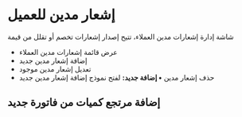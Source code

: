 # إشعار مدين للعميل
شاشة إدارة إشعارات مدين العملاء، تتيح إصدار إشعارات تخصم أو تقلل من قيمة
- عرض قائمة إشعارات مدين العملاء
- إضافة إشعار مدين جديد
- تعديل إشعار مدين موجود
- حذف إشعار مدين
**• إضافة جديد:** لفتح نموذج إضافة إشعار مدين جديد
## إضافة مرتجع كميات من فاتورة جديد
